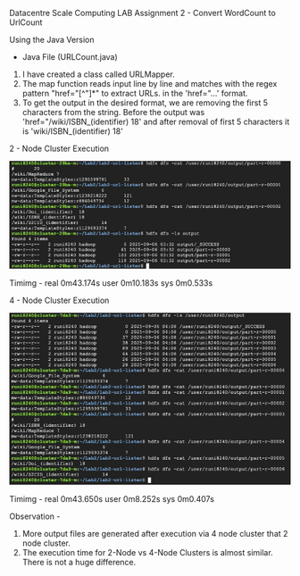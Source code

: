 Datacentre Scale Computing LAB Assignment 2 - Convert WordCount to UrlCount

Using the Java Version

- Java File (URLCount.java)
1. I have created a class called URLMapper.
2. The map function reads input line by line and matches with the regex pattern "href=\"[^\"]*" to extract URLs. in the 'href="...' format.
3. To get the output in the desired format, we are removing the first 5 characters from the string. Before the output was 'href="/wiki/ISBN_(identifier)	18' and after removal of first 5 characters it is 'wiki/ISBN_(identifier)	18'

2 - Node Cluster Execution

![alt text](image.png)

Timimg - 
real    0m43.174s
user    0m10.183s
sys     0m0.533s

4 - Node Cluster Execution

![alt text](image-1.png)

Timimg - 
real    0m43.650s
user    0m8.252s
sys     0m0.407s

Observation - 
1. More output files are generated after execution via 4 node cluster that 2 node cluster.
2. The execution time for 2-Node  vs 4-Node Clusters is almost similar. There is not a huge difference.



